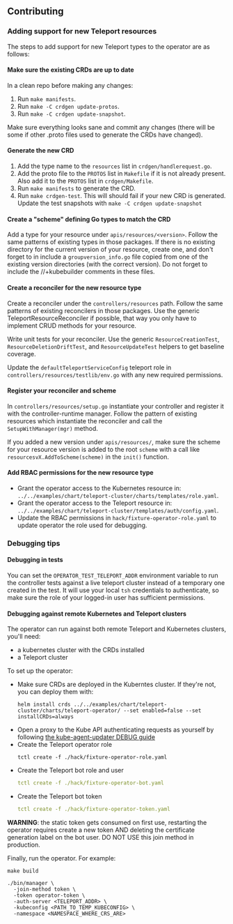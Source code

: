 ## Contributing

### Adding support for new Teleport resources

The steps to add support for new Teleport types to the operator are as follows:

#### Make sure the existing CRDs are up to date

In a clean repo before making any changes:

1. Run `make manifests`.
2. Run `make -C crdgen update-protos`.
3. Run `make -C crdgen update-snapshot`.

Make sure everything looks sane and commit any changes (there will be some if
other .proto files used to generate the CRDs have changed).

#### Generate the new CRD

1. Add the type name to the `resources` list in `crdgen/handlerequest.go`.
2. Add the proto file to the `PROTOS` list in `Makefile` if it is not
   already present. Also add it to the `PROTOS` list in `crdgen/Makefile`.
3. Run `make manifests` to generate the CRD.
4. Run `make crdgen-test`. This will should fail if your new CRD is generated.
   Update the test snapshots with `make -C crdgen update-snapshot`

#### Create a "scheme" defining Go types to match the CRD

Add a type for your resource under `apis/resources/<version>`.
Follow the same patterns of existing types in those packages.
If there is no existing directory for the current version of your resource,
create one, and don't forget to in include a `groupversion_info.go` file copied
from one of the existing version directories (with the correct version).
Do not forget to include the //+kubebuilder comments in these files.

#### Create a reconciler for the new resource type

Create a reconciler under the `controllers/resources` path.
Follow the same patterns of existing reconcilers in those packages.
Use the generic TeleportResourceReconciler if possible, that way you only have
to implement CRUD methods for your resource.

Write unit tests for your reconciler. Use the generic `ResourceCreationTest`,
`ResourceDeletionDriftTest`, and `ResourceUpdateTest` helpers to get baseline
coverage.

Update the `defaultTeleportServiceConfig` teleport role in
`controllers/resources/testlib/env.go` with any new required permissions.

#### Register your reconciler and scheme

In `controllers/resources/setup.go` instantiate your
controller and register it with the controller-runtime manager.
Follow the pattern of existing resources which instantiate the reconciler and
call the `SetupWithManager(mgr)` method.

If you added a new version under `apis/resources/`, make sure the scheme for
your resource version is added to the root `scheme` with a call like
`resourcesvX.AddToScheme(scheme)` in the `init()` function.

#### Add RBAC permissions for the new resource type

- Grant the operator access to the Kubernetes resource in: `../../examples/chart/teleport-cluster/charts/templates/role.yaml`.
- Grant the operator access to the Teleport resource in: `../../examples/chart/teleport-cluster/templates/auth/config.yaml`.
- Update the RBAC permissions in `hack/fixture-operator-role.yaml` to update operator the role used for debugging.

### Debugging tips

#### Debugging in tests

You can set the `OPERATOR_TEST_TELEPORT_ADDR` environment variable to run the
controller tests against a live teleport cluster instead of a temporary one
created in the test. It will use your local `tsh` credentials to authenticate,
so make sure the role of your logged-in user has sufficient permissions.

#### Debugging against remote Kubernetes and Teleport clusters

The operator can run against both remote Teleport and Kubernetes clusters,
you'll need:

- a kubernetes cluster with the CRDs installed
- a Teleport cluster

To set up the operator:

- Make sure CRDs are deployed in the Kuberntes cluster. If they're not, you can deploy them with:
  ```shell
  helm install crds ../../examples/chart/teleport-cluster/charts/teleport-operator/ --set enabled=false --set installCRDs=always
  ```
- Open a proxy to the Kube API authenticating requests as yourself by following
  [the kube-agent-updater DEBUG guide](./../kube-agent-updater/DEBUG.md)
- Create the Teleport operator role
  ```shell
  tctl create -f ./hack/fixture-operator-role.yaml
  ```
- Create the Teleport bot role and user
  ```yaml
  tctl create -f ./hack/fixture-operator-bot.yaml
  ```
- Create the Teleport bot token
  ```yaml
  tctl create -f ./hack/fixture-operator-token.yaml
  ```

**WARNING**: the static token gets consumed on first use, restarting the operator
requires create a new token AND deleting the certificate generation label on
the bot user. DO NOT USE this join method in production.

Finally, run the operator. For example:

```shell
make build

./bin/manager \
  -join-method token \
  -token operator-token \
  -auth-server <TELEPORT_ADDR> \
  -kubeconfig <PATH_TO_TEMP_KUBECONFIG> \
  -namespace <NAMESPACE_WHERE_CRS_ARE>
```
